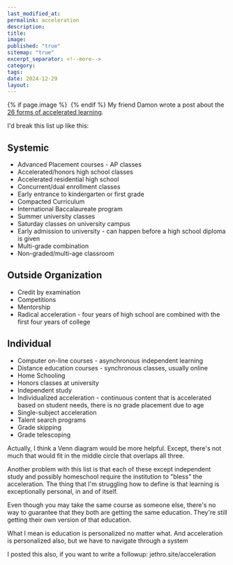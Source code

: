 ```yaml
---
last_modified_at: 
permalink: acceleration
description: 
title: 
image: 
published: "true"
sitemap: "true"
excerpt_separator: <!--more-->
category: 
tags: 
date: 2024-12-29
layout:
---
```



{% if page.image %} <img src="{{ page.image }}" alt=""> {% endif %}
My friend Damon wrote a post about the [26 forms of accelerated learning](https://world.hey.com/hargraves/forms-of-accelerated-learning-b33be7b4).

I'd break this list up like this:   
## Systemic
- Advanced Placement courses - AP classes
- Accelerated/honors high school classes
- Accelerated residential high school
- Concurrent/dual enrollment classes
- Early entrance to kindergarten or first grade
- Compacted Curriculum
- International Baccalaureate program
- Summer university classes
- Saturday classes on university campus
- Early admission to university - can happen before a high school diploma is given
- Multi-grade combination
- Non-graded/multi-age classroom
## Outside Organization
- Credit by examination
- Competitions
- Mentorship
- Radical acceleration - four years of high school are combined with the first four years of college
## Individual
- Computer on-line courses - asynchronous independent learning
- Distance education courses - synchronous classes, usually online
- Home Schooling
- Honors classes at university
- Independent study
- Individualized acceleration - continuous content that is accelerated based on student needs, there is no grade placement due to age
- Single-subject acceleration
- Talent search programs
- Grade skipping
- Grade telescoping

  
Actually, I think a Venn diagram would be more helpful. Except, there's not much that would fit in the middle circle that overlaps all three.  

Another problem with this list is that each of these except independent study and possibly homeschool require the institution to "bless" the acceleration. The thing that I'm struggling how to define is that learning is exceptionally personal, in and of itself.   
  
Even though you may take the same course as someone else, there's no way to guarantee that they both are getting the same education. They're still getting their own version of that education.   
  
What I mean is education is personalized no matter what. And acceleration is personalized also, but we have to navigate through a system  
  
I posted this also, if you want to write a followup: jethro.site/acceleration
